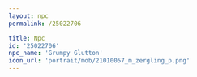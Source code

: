 ```yaml
---
layout: npc
permalink: /25022706

title: Npc
id: '25022706'
npc_name: 'Grumpy Glutton'
icon_url: 'portrait/mob/21010057_m_zergling_p.png'
---
```

